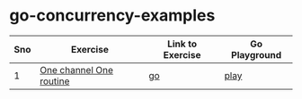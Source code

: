 # go-concurrency-examples

| Sno | Exercise                  | Link to Exercise                       | Go Playground       |
|-----|---------------------------|----------------------------------------|---------------------|
| 1   | [One channel One routine](./one-channel-one-routine/README.md)   |[go](./one-channel-one-routine/main.go) | [play](https://go.dev/play/p/nRYYACFo4br) |

